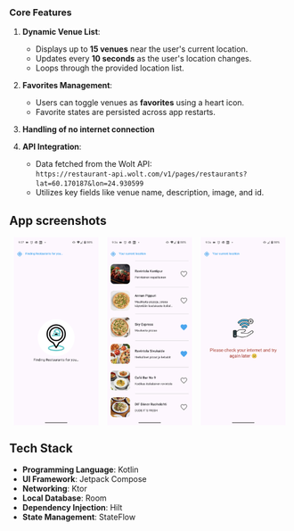### Core Features

1. **Dynamic Venue List**:
    - Displays up to **15 venues** near the user's current location.
    - Updates every **10 seconds** as the user's location changes.
    - Loops through the provided location list.

2. **Favorites Management**:
    - Users can toggle venues as **favorites** using a heart icon.
    - Favorite states are persisted across app restarts.

3. **Handling of no internet connection**
4. **API Integration**:
    - Data fetched from the Wolt API:  
      `https://restaurant-api.wolt.com/v1/pages/restaurants?lat=60.170187&lon=24.930599`
    - Utilizes key fields like venue name, description, image, and id.

## App screenshots
<div style="display: flex; justify-content: space-around;">
  <img src="screenshots/Screenshot_loading.png" width="30%" />
  <img src="screenshots/Screenshot_restaurants_list.png" width="30%" />
  <img src="screenshots/screenshot_no_internet.png" width="30%" />
</div>

## Tech Stack

- **Programming Language**: Kotlin
- **UI Framework**: Jetpack Compose
- **Networking**: Ktor
- **Local Database**: Room
- **Dependency Injection**: Hilt
- **State Management**: StateFlow 

